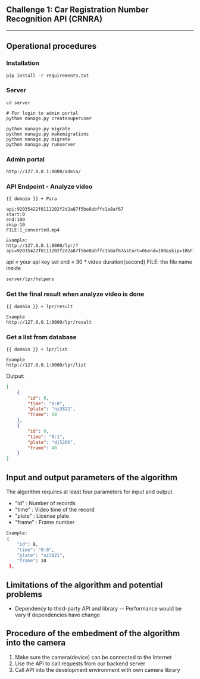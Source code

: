## Challenge 1:  Car Registration Number Recognition API (CRNRA)
___
##  Operational procedures
### Installation
```
pip install -r requirements.txt
```

### Server
```
cd server

# For login to admin portal
python manage.py createsuperuser

python manage.py migrate
python manage.py makemigrations
python manage.py migrate
python manage.py runserver
```

### Admin portal
```
http://127.0.0.1:8000/admin/
```

### API Endpoint - Analyze video
```
{{ domain }} + Para

api:92035422f0111202f2d2a87f5be8abffc1a8af67
start:0
end:100
skip:10
FILE:1_converted.mp4

Example:
http://127.0.0.1:8000/lpr/?api=92035422f0111202f2d2a87f5be8abffc1a8af67&start=0&end=100&skip=10&FILE=1_converted.mp4
```

api = your api key
set end = 30 * video duration(second)
FILE: the file name inside 
```
server/lpr/helpers
```

### Get the final result when analyze video is done
```
{{ domain }} + lpr/result

Example
http://127.0.0.1:8000/lpr/result
```

### Get a list from database
```
{{ domain }} + lpr/list

Example
http://127.0.0.1:8000/lpr/list
```

Output:
```json
[
    {
        "id": 8,
        "time": "0:0",
        "plate": "nz3821",
        "frame": 10
    },
    {
        "id": 9,
        "time": "0:1",
        "plate": "dj5206",
        "frame": 40
    }
]
```

##  Input and output parameters of the algorithm
The algorithm requires at least four parameters for input and output. 
- "id" : Number of records 
- "time" : Video time of the record 
- "plate" : License plate
- "frame" : Frame number 
```sh
Example: 
｛
    "id": 8,
    "time": "0:0", 
    "plate": "nz3821",
    "frame": 10
 },
```
##  Limitations of the algorithm and potential problems
- Dependency to third-party API and library
-- Performance would be vary if dependencies have change

##  Procedure of the embedment of the algorithm into the camera 
1) Make sure the camera(device) can be connected to the Internet
2) Use the API to call requests from our backend server
3) Call API into the development environment with own camera library

